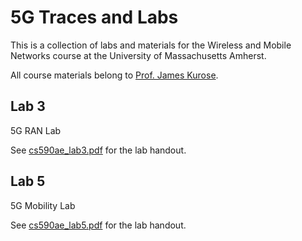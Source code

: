 # 5G Traces and Labs

This is a collection of labs and materials for the Wireless and Mobile Networks course at the University of Massachusetts Amherst.

All course materials belong to [Prof. James Kurose](https://gaia.cs.umass.edu/wireless_and_mobile_networks/index.html).

## Lab 3

5G RAN Lab

See [cs590ae_lab3.pdf](./lab3-5g-RAN/cs590ae_lab3.pdf) for the lab handout.

## Lab 5

5G Mobility Lab

See [cs590ae_lab5.pdf](./lab3-5g-mobility/cs590ae_lab3.pdf) for the lab handout.


